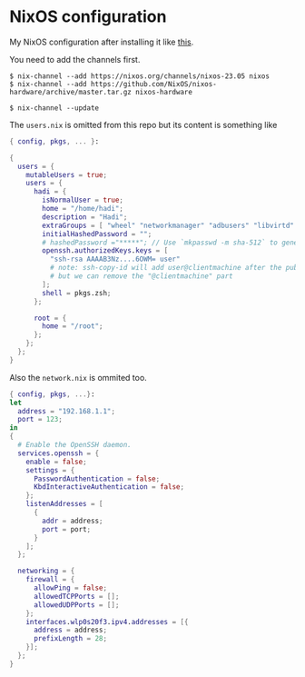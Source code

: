 # NixOS configuration

My NixOS configuration after installing it like [this](https://gist.github.com/hadilq/f12f5378b74f1bdd440144373dfc5687).

You need to add the channels first.
```
$ nix-channel --add https://nixos.org/channels/nixos-23.05 nixos
$ nix-channel --add https://github.com/NixOS/nixos-hardware/archive/master.tar.gz nixos-hardware

$ nix-channel --update
```

The `users.nix` is omitted from this repo but its content is something like
```nix
{ config, pkgs, ... }:

{
  users = {
    mutableUsers = true;
    users = {
      hadi = {
        isNormalUser = true;
        home = "/home/hadi";
        description = "Hadi";
        extraGroups = [ "wheel" "networkmanager" "adbusers" "libvirtd" "docker" "kvm" "qemu-libvirtd" ];
        initialHashedPassword = "";
        # hashedPassword ="*****"; // Use `mkpasswd -m sha-512` to generate it. Sometimes you need to turn the `mutableUsers` on and off to make it work!
        openssh.authorizedKeys.keys = [
          "ssh-rsa AAAAB3Nz....6OWM= user"
          # note: ssh-copy-id will add user@clientmachine after the public key
          # but we can remove the "@clientmachine" part
        ];
        shell = pkgs.zsh;
      };

      root = {
        home = "/root";
      };
    };
  };
}
```

Also the `network.nix` is ommited too.
```nix
{ config, pkgs, ...}:
let
  address = "192.168.1.1";
  port = 123;
in
{
  # Enable the OpenSSH daemon.
  services.openssh = {
    enable = false;
    settings = {
      PasswordAuthentication = false;
      KbdInteractiveAuthentication = false;
    };
    listenAddresses = [
      {
        addr = address;
        port = port;
      }
    ];
  };

  networking = {
    firewall = {
      allowPing = false;
      allowedTCPPorts = [];
      allowedUDPPorts = [];
    };
    interfaces.wlp0s20f3.ipv4.addresses = [{
      address = address;
      prefixLength = 28;
    }];
  };
}
```
